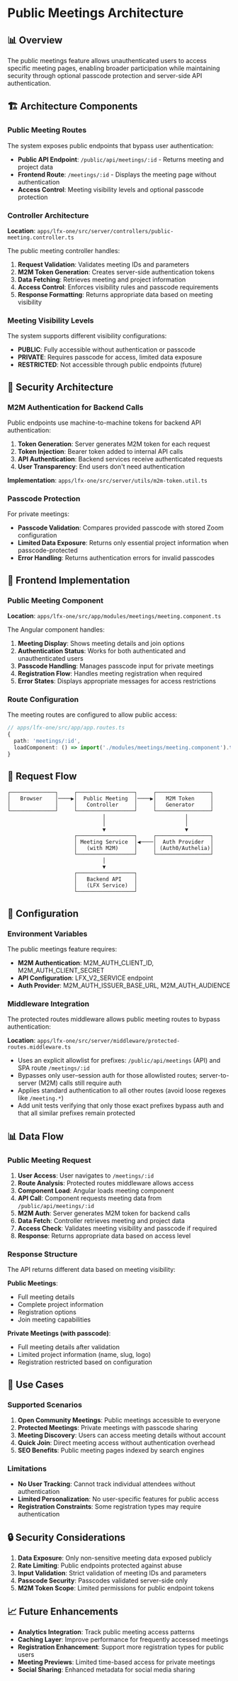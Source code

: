 # Public Meetings Architecture

## 📊 Overview

The public meetings feature allows unauthenticated users to access specific meeting pages, enabling broader participation while maintaining security through optional passcode protection and server-side API authentication.

## 🏗 Architecture Components

### Public Meeting Routes

The system exposes public endpoints that bypass user authentication:

- **Public API Endpoint**: `/public/api/meetings/:id` - Returns meeting and project data
- **Frontend Route**: `/meetings/:id` - Displays the meeting page without authentication
- **Access Control**: Meeting visibility levels and optional passcode protection

### Controller Architecture

**Location**: `apps/lfx-one/src/server/controllers/public-meeting.controller.ts`

The public meeting controller handles:

1. **Request Validation**: Validates meeting IDs and parameters
2. **M2M Token Generation**: Creates server-side authentication tokens
3. **Data Fetching**: Retrieves meeting and project information
4. **Access Control**: Enforces visibility rules and passcode requirements
5. **Response Formatting**: Returns appropriate data based on meeting visibility

### Meeting Visibility Levels

The system supports different visibility configurations:

- **PUBLIC**: Fully accessible without authentication or passcode
- **PRIVATE**: Requires passcode for access, limited data exposure
- **RESTRICTED**: Not accessible through public endpoints (future)

## 🔐 Security Architecture

### M2M Authentication for Backend Calls

Public endpoints use machine-to-machine tokens for backend API authentication:

1. **Token Generation**: Server generates M2M token for each request
2. **Token Injection**: Bearer token added to internal API calls
3. **API Authentication**: Backend services receive authenticated requests
4. **User Transparency**: End users don't need authentication

**Implementation**: `apps/lfx-one/src/server/utils/m2m-token.util.ts`

### Passcode Protection

For private meetings:

- **Passcode Validation**: Compares provided passcode with stored Zoom configuration
- **Limited Data Exposure**: Returns only essential project information when passcode-protected
- **Error Handling**: Returns authentication errors for invalid passcodes

## 📁 Frontend Implementation

### Public Meeting Component

**Location**: `apps/lfx-one/src/app/modules/meetings/meeting.component.ts`

The Angular component handles:

1. **Meeting Display**: Shows meeting details and join options
2. **Authentication Status**: Works for both authenticated and unauthenticated users
3. **Passcode Handling**: Manages passcode input for private meetings
4. **Registration Flow**: Handles meeting registration when required
5. **Error States**: Displays appropriate messages for access restrictions

### Route Configuration

The meeting routes are configured to allow public access:

```typescript
// apps/lfx-one/src/app/app.routes.ts
{
  path: 'meetings/:id',
  loadComponent: () => import('./modules/meetings/meeting.component').then(m => m.MeetingComponent),
}
```

## 🔄 Request Flow

```text
┌──────────────┐     ┌──────────────────┐     ┌─────────────────┐
│   Browser    │────▶│  Public Meeting  │────▶│   M2M Token     │
│              │     │   Controller     │     │   Generator     │
└──────────────┘     └──────────────────┘     └─────────────────┘
                              │                         │
                              │                         │
                              ▼                         ▼
                     ┌──────────────────┐     ┌─────────────────┐
                     │ Meeting Service  │◀────│  Auth Provider  │
                     │   (with M2M)     │     │ (Auth0/Authelia)│
                     └──────────────────┘     └─────────────────┘
                              │
                              ▼
                     ┌──────────────────┐
                     │   Backend API    │
                     │   (LFX Service)  │
                     └──────────────────┘
```

## 🔧 Configuration

### Environment Variables

The public meetings feature requires:

- **M2M Authentication**: M2M_AUTH_CLIENT_ID, M2M_AUTH_CLIENT_SECRET
- **API Configuration**: LFX_V2_SERVICE endpoint
- **Auth Provider**: M2M_AUTH_ISSUER_BASE_URL, M2M_AUTH_AUDIENCE

### Middleware Integration

The protected routes middleware allows public meeting routes to bypass authentication:

**Location**: `apps/lfx-one/src/server/middleware/protected-routes.middleware.ts`

- Uses an explicit allowlist for prefixes: `/public/api/meetings` (API) and SPA route `/meetings/:id`
- Bypasses only user–session auth for those allowlisted routes; server-to-server (M2M) calls still require auth
- Applies standard authentication to all other routes (avoid loose regexes like `/meeting.*`)
- Add unit tests verifying that only those exact prefixes bypass auth and that all similar prefixes remain protected

## 📊 Data Flow

### Public Meeting Request

1. **User Access**: User navigates to `/meetings/:id`
2. **Route Analysis**: Protected routes middleware allows access
3. **Component Load**: Angular loads meeting component
4. **API Call**: Component requests meeting data from `/public/api/meetings/:id`
5. **M2M Auth**: Server generates M2M token for backend calls
6. **Data Fetch**: Controller retrieves meeting and project data
7. **Access Check**: Validates meeting visibility and passcode if required
8. **Response**: Returns appropriate data based on access level

### Response Structure

The API returns different data based on meeting visibility:

**Public Meetings**:

- Full meeting details
- Complete project information
- Registration options
- Join meeting capabilities

**Private Meetings (with passcode)**:

- Full meeting details after validation
- Limited project information (name, slug, logo)
- Registration restricted based on configuration

## 🎯 Use Cases

### Supported Scenarios

1. **Open Community Meetings**: Public meetings accessible to everyone
2. **Protected Meetings**: Private meetings with passcode sharing
3. **Meeting Discovery**: Users can access meeting details without account
4. **Quick Join**: Direct meeting access without authentication overhead
5. **SEO Benefits**: Public meeting pages indexed by search engines

### Limitations

- **No User Tracking**: Cannot track individual attendees without authentication
- **Limited Personalization**: No user-specific features for public access
- **Registration Constraints**: Some registration types may require authentication

## 🔒 Security Considerations

1. **Data Exposure**: Only non-sensitive meeting data exposed publicly
2. **Rate Limiting**: Public endpoints protected against abuse
3. **Input Validation**: Strict validation of meeting IDs and parameters
4. **Passcode Security**: Passcodes validated server-side only
5. **M2M Token Scope**: Limited permissions for public endpoint tokens

## 📈 Future Enhancements

- **Analytics Integration**: Track public meeting access patterns
- **Caching Layer**: Improve performance for frequently accessed meetings
- **Registration Enhancement**: Support more registration types for public users
- **Meeting Previews**: Limited time-based access for private meetings
- **Social Sharing**: Enhanced metadata for social media sharing
